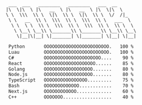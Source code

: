 <div align="center">
<pre><code>
 ___  ___   ________   ________   ___  __       
|\  \|\  \ |\   __  \ |\   __  \ |\  \|\  \     
\ \  \\\  \\ \  \|\  \\ \  \|\  \\ \  \/  /|_   
 \ \   __  \\ \  \\\  \\ \  \\\  \\ \   ___  \  
  \ \  \ \  \\ \  \\\  \\ \  \\\  \\ \  \\ \  \ 
   \ \__\ \__\\ \_______\\ \_______\\ \__\\ \__\
    \|__|\|__| \|_______| \|_______| \|__| \|__|
</code></pre>

```txt
Python       OOOOOOOOOOOOOOOOOOOOOOOO.   100 %
Luau         OOOOOOOOOOOOOOOOOOOOOOOO.   100 %
C#           OOOOOOOOOOOOOOOOOOOOO....    90 %
React        OOOOOOOOOOOOOOOOOOO......    85 %
Golang       OOOOOOOOOOOOOOOOOO.......    80 %
Node.js      OOOOOOOOOOOOOOOOOO.......    80 %
TypeScript   OOOOOOOOOOOOOOOO.........    75 %
Bash         OOOOOOOOOOOOO............    70 %
Next.js      OOOOOOOOOOOO.............    60 %
C++          OOOOOOO..................    40 %
```
